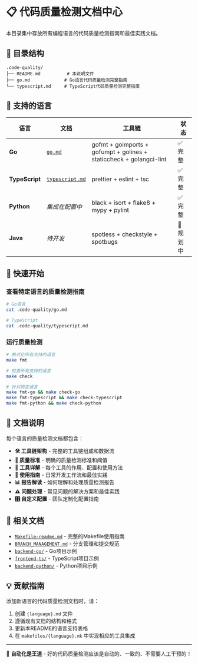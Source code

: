 # 📋 代码质量检测文档中心

本目录集中存放所有编程语言的代码质量检测指南和最佳实践文档。

## 📁 目录结构

```
.code-quality/
├── README.md          # 本说明文件
├── go.md             # Go语言代码质量检测完整指南
└── typescript.md     # TypeScript代码质量检测完整指南
```

## 🎯 支持的语言

| 语言 | 文档 | 工具链 | 状态 |
|------|------|--------|------|
| **Go** | [`go.md`](./go.md) | gofmt + goimports + gofumpt + golines + staticcheck + golangci-lint | ✅ 完整 |
| **TypeScript** | [`typescript.md`](./typescript.md) | prettier + eslint + tsc | ✅ 完整 |
| **Python** | *集成在配置中* | black + isort + flake8 + mypy + pylint | ✅ 完整 |
| **Java** | *待开发* | spotless + checkstyle + spotbugs | 🚧 规划中 |

## 🚀 快速开始

### 查看特定语言的质量检测指南
```bash
# Go语言
cat .code-quality/go.md

# TypeScript
cat .code-quality/typescript.md
```

### 运行质量检测
```bash
# 格式化所有支持的语言
make fmt

# 检查所有支持的语言
make check

# 针对特定语言
make fmt-go && make check-go
make fmt-typescript && make check-typescript
make fmt-python && make check-python
```

## 📖 文档说明

每个语言的质量检测文档都包含：

- **🛠️ 工具链架构** - 完整的工具链组成和数据流
- **🎯 质量标准** - 明确的质量检测标准和阈值
- **🔧 工具详解** - 每个工具的作用、配置和使用方法  
- **🚀 使用指南** - 日常开发工作流和最佳实践
- **📊 报告解读** - 如何理解和处理质量检测报告
- **⚠️ 问题处理** - 常见问题的解决方案和最佳实践
- **🎛️ 自定义配置** - 团队定制化配置指南

## 🔗 相关文档

- [`Makefile-readme.md`](../Makefile-readme.md) - 完整的Makefile使用指南
- [`BRANCH_MANAGEMENT.md`](../BRANCH_MANAGEMENT.md) - 分支管理和提交规范
- [`backend-go/`](../backend-go/) - Go项目示例
- [`frontend-ts/`](../frontend-ts/) - TypeScript项目示例  
- [`backend-python/`](../backend-python/) - Python项目示例

## 💡 贡献指南

添加新语言的代码质量检测文档时，请：

1. 创建 `{language}.md` 文件
2. 遵循现有文档的结构和格式
3. 更新本README的语言支持表格
4. 在 `makefiles/{language}.mk` 中实现相应的工具集成

---

🤖 **自动化是王道** - 好的代码质量检测应该是自动的、一致的、不需要人工干预的！